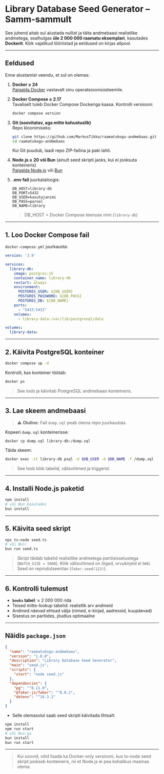 # Library Database Seed Generator – Samm-sammult

See juhend aitab sul alustada nullist ja täita andmebaasi realistlike andmetega, sealhulgas **üle 2 000 000 raamatu eksemplari**, kasutades **Dockerit**. Kõik vajalikud tööriistad ja eeldused on kirjas allpool.

---

## Eeldused

Enne alustamist veendu, et sul on olemas:

1. **Docker ≥ 24**  
   [Paigalda Docker](https://docs.docker.com/get-docker/) vastavalt sinu operatsioonisüsteemile.

2. **Docker Compose ≥ 2.17**  
   Tavaliselt tuleb Docker Compose Dockeriga kaasa. Kontrolli versiooni:
   ```bash
   docker compose version
   ```

3. **Git (soovitatav, aga mitte kohustuslik)**  
   Repo kloonimiseks:
   ```bash
   git clone https://github.com/MarkusTikka/raamatukogu-andmebaas.git
   cd raamatukogu-andmebaas
   ```
   Kui Git puudub, laadi repo ZIP-failina ja paki lahti.

4. **Node.js ≥ 20 või Bun** (ainult seed skripti jaoks, kui ei jooksuta konteineris)  
   [Paigalda Node.js](https://nodejs.org/) või [Bun](https://bun.sh/)

5. **.env fail** juurkataloogis:  
   ```dotenv
   DB_HOST=library-db
   DB_PORT=5432
   DB_USER=kasutajanimi
   DB_PASS=parool
   DB_NAME=library
   ```
   > DB_HOST = Docker Compose teenuse nimi (`library-db`)

---

## 1. Loo Docker Compose fail

`docker-compose.yml` juurkausta:

```yaml
version: '3.9'

services:
  library-db:
    image: postgres:15
    container_name: library-db
    restart: always
    environment:
      POSTGRES_USER: ${DB_USER}
      POSTGRES_PASSWORD: ${DB_PASS}
      POSTGRES_DB: ${DB_NAME}
    ports:
      - "5433:5432"
    volumes:
      - library-data:/var/lib/postgresql/data

volumes:
  library-data:
```

---

## 2. Käivita PostgreSQL konteiner

```bash
docker compose up -d
```

Kontrolli, kas konteiner töötab:

```bash
docker ps
```

> See loob ja käivitab PostgreSQL andmebaasi konteineris.

---

## 3. Lae skeem andmebaasi

> ⚠️ **Oluline:** Fail `dump.sql` peab olema repo juurkaustas.

Kopeeri `dump.sql` konteinerisse:

```bash
docker cp dump.sql library-db:/dump.sql
```

Täida skeem:

```bash
docker exec -it library-db psql -U $DB_USER -d $DB_NAME -f /dump.sql
```

> See loob kõik tabelid, välisvõtmed ja triggerid.

---

## 4. Installi Node.js paketid

```bash
npm install
# või Bun kasutades
bun install
```

---

## 5. Käivita seed skript

```bash
npx ts-node seed.ts
# või Bun:
bun run seed.ts
```

> Skript täidab tabelid realistlike andmetega partiisissetustega (`BATCH_SIZE = 5000`).
> Kõik välisvõtmed on õiged, orvukirjeid ei teki. Seed on reprodutseeritav (`faker.seed(123)`).

---

## 6. Kontrolli tulemust

- **`books` tabel**: ≥ 2 000 000 rida
- Teised mitte-lookup tabelid: realistlik arv andmeid
- Andmed näevad ehtsad välja (nimed, e-kirjad, aadressid, kuupäevad)
- Sisestus on partiides, jõudlus optimaalne

---

## Näidis `package.json`

```json
{
  "name": "raamatukogu-andmebaas",
  "version": "1.0.0",
  "description": "Library Database Seed Generator",
  "main": "seed.js",
  "scripts": {
    "start": "node seed.js"
  },
  "dependencies": {
    "pg": "^8.11.0",
    "@faker-js/faker": "^8.0.2",
    "dotenv": "^16.3.1"
  }
}

```

- Selle olemasolul saab seed skripti käivitada lihtsalt:

```bash
npm install
npm run start
# või Bun-ga
bun install
bun run start
```

---

> Kui soovid, võid lisada ka Docker-only versiooni, kus ts-node seed skript jookseb konteineris, nii et Node.js ei pea kohalikus masinas olema.

